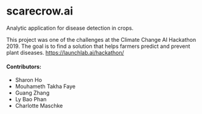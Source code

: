 # scarecrow.ai

Analytic application for disease detection in crops. 

This project was one of the challenges at the Climate Change AI Hackathon 2019. The goal is to find a solution that helps farmers predict and prevent plant diseases.
https://launchlab.ai/hackathon/

#### Contributors:

- Sharon Ho
- Mouhameth Takha Faye
- Guang Zhang 
- Ly Bao Phan
- Charlotte Maschke
